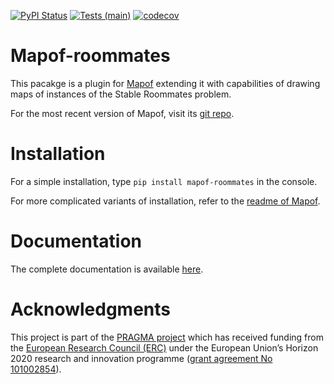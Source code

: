 [![PyPI Status](https://img.shields.io/pypi/v/mapof-roommates.svg)](https://pypi.python.org/pypi/mapof-roommates)
[![Tests (main)](https://github.com/science-for-democracy/mapof-roommates/actions/workflows/python-tests.yml/badge.svg?branch=main)](https://github.com/science-for-democracy/mapof-roommates/actions/workflows/python-tests.yml)
[![codecov](https://codecov.io/gh/science-for-democracy/mapof-roommates/graph/badge.svg?token=LYGCNEW8Y7)](https://codecov.io/gh/science-for-democracy/mapof-roommates)

# Mapof-roommates
This pacakge is a plugin for [Mapof](https://pypi.org/project/mapof/) extending
it with capabilities of drawing maps of instances of the Stable Roommates
problem.

For the most recent version of Mapof, visit its [git
repo](https://pypi.org/project/mapof/).

# Installation
For a simple installation, type
`pip install mapof-roommates`
in the console.

For more complicated variants of installation, refer to the [readme of
Mapof](https://github.com/science-for-democracy/mapof).


# Documentation

The complete documentation is available [here](https://science-for-democracy.github.io/mapof-roommates/).


# Acknowledgments

This project is part of the [PRAGMA project](https://home.agh.edu.pl/~pragma/)
which has received funding from the [European Research Council
(ERC)](https://home.agh.edu.pl/~pragma/) under the European Union’s Horizon 2020
research and innovation programme ([grant agreement No
101002854](https://erc.easme-web.eu/?p=101002854)).



